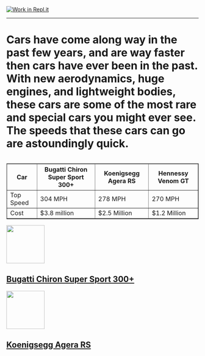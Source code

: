 [![Work in Repl.it](https://classroom.github.com/assets/work-in-replit-14baed9a392b3a25080506f3b7b6d57f295ec2978f6f33ec97e36a161684cbe9.svg)](https://classroom.github.com/online_ide?assignment_repo_id=3342028&assignment_repo_type=AssignmentRepo)
<!DOCTYPE html>
<html>
  <head>
  <titleFastest Road Legal Cars.<title>
  <head>
  <hr>
    <Body>
    <h1>  Cars have come along way in the past few years, and are way faster then cars have ever been in the past.  With new aerodynamics, huge engines, and lightweight bodies, these cars are some of the most rare and special cars you might ever see.  The speeds that these cars can go are astoundingly quick. 
      </h1>
  <table>
      <table border="1">
        <tr>
          <th>Car</th>
          <th>Bugatti Chiron Super Sport 300+</th>
          <th>Koenigsegg Agera RS</th>
          <th>Hennessy Venom GT</th>
        </tr>
        <tr>
            <td>Top Speed</td>
            <td>304 MPH</td>
            <td>278 MPH</td>
            <td>270 MPH</td>
        </tr>
            <tr>
                <td>Cost</td>
                <td>$3.8 million</td>
                <td>$2.5 Million</td>
                <td>$1.2 Million</td>
             </tr>
         </table>
           <body>
             <a href="https://www.topspeed.com/cars/the-10-fastest-cars-in-the-world-ranked-ar188274.html"><img src="https://encrypted-tbn0.gstatic.com/images?q=tbn%3AANd9GcQOb_V8OyI77woJ14UYbBp-WdEdipY0UOw65Q&usqp=CAU width="150px" height="100px""
                                                                                 </body> 
               <h2> Bugatti Chiron Super Sport 300+ </h2>
               <body>
             <a href="https://www.topspeed.com/cars/the-10-fastest-cars-in-the-world-ranked-ar188274.html"><img src="https://buildpriceoption.com/wp-content/uploads/2018/08/koenigsegg-agera-rs-1024x683.jpg width="150px" height="100px""
                                                                                 </body>
               <h2> Koenigsegg Agera RS </h2>
           
                
